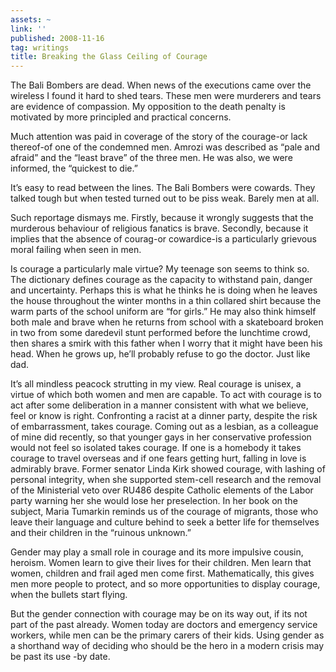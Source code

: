 ```yaml
---
assets: ~
link: ''
published: 2008-11-16
tag: writings
title: Breaking the Glass Ceiling of Courage
---
```

The Bali Bombers are dead. When news of the executions came over the
wireless I found it hard to shed tears. These men were murderers and
tears are evidence of compassion. My opposition to the death penalty is
motivated by more principled and practical concerns.

Much attention was paid in coverage of the story of the courage-or lack
thereof-of one of the condemned men. Amrozi was described as “pale and
afraid” and the “least brave” of the three men. He was also, we were
informed, the “quickest to die.”

It’s easy to read between the lines. The Bali Bombers were cowards. They
talked tough but when tested turned out to be piss weak. Barely men at
all.

Such reportage dismays me. Firstly, because it wrongly suggests that the
murderous behaviour of religious fanatics is brave. Secondly, because it
implies that the absence of courag-or cowardice-is a particularly
grievous moral failing when seen in men.

Is courage a particularly male virtue? My teenage son seems to think so.
The dictionary defines courage as the capacity to withstand pain, danger
and uncertainty. Perhaps this is what he thinks he is doing when he
leaves the house throughout the winter months in a thin collared shirt
because the warm parts of the school uniform are “for girls.” He may
also think himself both male and brave when he returns from school with
a skateboard broken in two from some daredevil stunt performed before
the lunchtime crowd, then shares a smirk with this father when I worry
that it might have been his head. When he grows up, he’ll probably
refuse to go the doctor. Just like dad.

It’s all mindless peacock strutting in my view. Real courage is unisex,
a virtue of which both women and men are capable. To act with courage is
to act after some deliberation in a manner consistent with what we
believe, feel or know is right. Confronting a racist at a dinner party,
despite the risk of embarrassment, takes courage. Coming out as a
lesbian, as a colleague of mine did recently, so that younger gays in
her conservative profession would not feel so isolated takes courage. If
one is a homebody it takes courage to travel overseas and if one fears
getting hurt, falling in love is admirably brave. Former senator Linda
Kirk showed courage, with lashing of personal integrity, when she
supported stem-cell research and the removal of the Ministerial veto
over RU486 despite Catholic elements of the Labor party warning her she
would lose her preselection. In her book on the subject, Maria Tumarkin
reminds us of the courage of migrants, those who leave their language
and culture behind to seek a better life for themselves and their
children in the “ruinous unknown.”

Gender may play a small role in courage and its more impulsive cousin,
heroism. Women learn to give their lives for their children. Men learn
that women, children and frail aged men come first. Mathematically, this
gives men more people to protect, and so more opportunities to display
courage, when the bullets start flying.

But the gender connection with courage may be on its way out, if its not
part of the past already. Women today are doctors and emergency service
workers, while men can be the primary carers of their kids. Using gender
as a shorthand way of deciding who should be the hero in a modern crisis
may be past its use -by date.